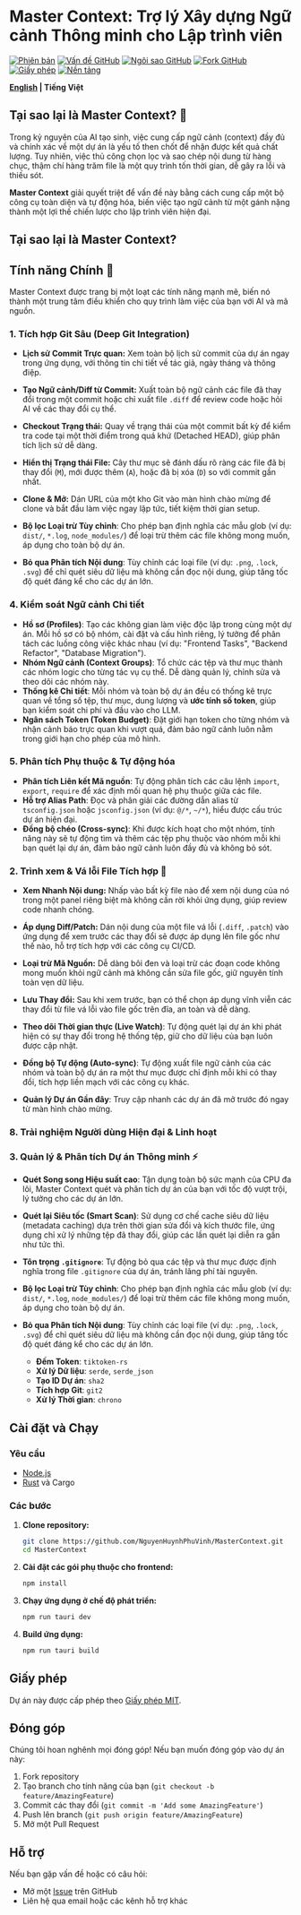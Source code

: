 # Master Context: Trợ lý Xây dựng Ngữ cảnh Thông minh cho Lập trình viên

[![Phiên bản](https://img.shields.io/badge/version-0.1.4-blue.svg)](package.json)
[![Vấn đề GitHub](https://img.shields.io/github/issues/NguyenHuynhPhuVinh/MasterContext)](https://github.com/NguyenHuynhPhuVinh/MasterContext/issues)
[![Ngôi sao GitHub](https://img.shields.io/github/stars/NguyenHuynhPhuVinh/MasterContext)](https://github.com/NguyenHuynhPhuVinh/MasterContext/stargazers)
[![Fork GitHub](https://img.shields.io/github/forks/NguyenHuynhPhuVinh/MasterContext)](https://github.com/NguyenHuynhPhuVinh/MasterContext/network/members)
[![Giấy phép](https://img.shields.io/badge/license-MIT-green.svg)](LICENSE)
[![Nền tảng](https://img.shields.io/badge/platform-Windows%20%7C%20macOS%20%7C%20Linux-lightgrey.svg)](https://tauri.app)

**[English](./README.en.md) | Tiếng Việt**



## Tại sao lại là Master Context? 🚀

Trong kỷ nguyên của AI tạo sinh, việc cung cấp ngữ cảnh (context) đầy đủ và chính xác về một dự án là yếu tố then chốt để nhận được kết quả chất lượng. Tuy nhiên, việc thủ công chọn lọc và sao chép nội dung từ hàng chục, thậm chí hàng trăm file là một quy trình tốn thời gian, dễ gây ra lỗi và thiếu sót.

**Master Context** giải quyết triệt để vấn đề này bằng cách cung cấp một bộ công cụ toàn diện và tự động hóa, biến việc tạo ngữ cảnh từ một gánh nặng thành một lợi thế chiến lược cho lập trình viên hiện đại.


## Tại sao lại là Master Context?


## Tính năng Chính 🚀

Master Context được trang bị một loạt các tính năng mạnh mẽ, biến nó thành một trung tâm điều khiển cho quy trình làm việc của bạn với AI và mã nguồn.

### 1. Tích hợp Git Sâu (Deep Git Integration)

- **Lịch sử Commit Trực quan:** Xem toàn bộ lịch sử commit của dự án ngay trong ứng dụng, với thông tin chi tiết về tác giả, ngày tháng và thông điệp.
- **Tạo Ngữ cảnh/Diff từ Commit:** Xuất toàn bộ ngữ cảnh các file đã thay đổi trong một commit hoặc chỉ xuất file `.diff` để review code hoặc hỏi AI về các thay đổi cụ thể.
- **Checkout Trạng thái:** Quay về trạng thái của một commit bất kỳ để kiểm tra code tại một thời điểm trong quá khứ (Detached HEAD), giúp phân tích lịch sử dễ dàng.
- **Hiển thị Trạng thái File:** Cây thư mục sẽ đánh dấu rõ ràng các file đã bị thay đổi (`M`), mới được thêm (`A`), hoặc đã bị xóa (`D`) so với commit gần nhất.
- **Clone & Mở:** Dán URL của một kho Git vào màn hình chào mừng để clone và bắt đầu làm việc ngay lập tức, tiết kiệm thời gian setup.

- **Bộ lọc Loại trừ Tùy chỉnh**: Cho phép bạn định nghĩa các mẫu glob (ví dụ: `dist/`, `*.log`, `node_modules/`) để loại trừ thêm các file không mong muốn, áp dụng cho toàn bộ dự án.
- **Bỏ qua Phân tích Nội dung**: Tùy chỉnh các loại file (ví dụ: `.png`, `.lock`, `.svg`) để chỉ quét siêu dữ liệu mà không cần đọc nội dung, giúp tăng tốc độ quét đáng kể cho các dự án lớn.

### 4. Kiểm soát Ngữ cảnh Chi tiết

- **Hồ sơ (Profiles)**: Tạo các không gian làm việc độc lập trong cùng một dự án. Mỗi hồ sơ có bộ nhóm, cài đặt và cấu hình riêng, lý tưởng để phân tách các luồng công việc khác nhau (ví dụ: "Frontend Tasks", "Backend Refactor", "Database Migration").
- **Nhóm Ngữ cảnh (Context Groups)**: Tổ chức các tệp và thư mục thành các nhóm logic cho từng tác vụ cụ thể. Dễ dàng quản lý, chỉnh sửa và theo dõi các nhóm này.
- **Thống kê Chi tiết**: Mỗi nhóm và toàn bộ dự án đều có thống kê trực quan về tổng số tệp, thư mục, dung lượng và **ước tính số token**, giúp bạn kiểm soát chi phí và đầu vào cho LLM.
- **Ngân sách Token (Token Budget)**: Đặt giới hạn token cho từng nhóm và nhận cảnh báo trực quan khi vượt quá, đảm bảo ngữ cảnh luôn nằm trong giới hạn cho phép của mô hình.

### 5. Phân tích Phụ thuộc & Tự động hóa

- **Phân tích Liên kết Mã nguồn**: Tự động phân tích các câu lệnh `import`, `export`, `require` để xác định mối quan hệ phụ thuộc giữa các file.
- **Hỗ trợ Alias Path**: Đọc và phân giải các đường dẫn alias từ `tsconfig.json` hoặc `jsconfig.json` (ví dụ: `@/*`, `~/*`), hiểu được cấu trúc dự án hiện đại.
- **Đồng bộ chéo (Cross-sync)**: Khi được kích hoạt cho một nhóm, tính năng này sẽ tự động tìm và thêm các tệp phụ thuộc vào nhóm mỗi khi bạn quét lại dự án, đảm bảo ngữ cảnh luôn đầy đủ và không bỏ sót.


### 2. Trình xem & Vá lỗi File Tích hợp 📄

- **Xem Nhanh Nội dung:** Nhấp vào bất kỳ file nào để xem nội dung của nó trong một panel riêng biệt mà không cần rời khỏi ứng dụng, giúp review code nhanh chóng.
- **Áp dụng Diff/Patch:** Dán nội dung của một file vá lỗi (`.diff`, `.patch`) vào ứng dụng để xem trước các thay đổi sẽ được áp dụng lên file gốc như thế nào, hỗ trợ tích hợp với các công cụ CI/CD.
- **Loại trừ Mã Nguồn:** Dễ dàng bôi đen và loại trừ các đoạn code không mong muốn khỏi ngữ cảnh mà không cần sửa file gốc, giữ nguyên tính toàn vẹn dữ liệu.
- **Lưu Thay đổi:** Sau khi xem trước, bạn có thể chọn áp dụng vĩnh viễn các thay đổi từ file vá lỗi vào file gốc trên đĩa, an toàn và dễ dàng.

- **Theo dõi Thời gian thực (Live Watch)**: Tự động quét lại dự án khi phát hiện có sự thay đổi trong hệ thống tệp, giữ cho dữ liệu của bạn luôn được cập nhật.
- **Đồng bộ Tự động (Auto-sync)**: Tự động xuất file ngữ cảnh của các nhóm và toàn bộ dự án ra một thư mục được chỉ định mỗi khi có thay đổi, tích hợp liền mạch với các công cụ khác.
- **Quản lý Dự án Gần đây**: Truy cập nhanh các dự án đã mở trước đó ngay từ màn hình chào mừng.

### 8. Trải nghiệm Người dùng Hiện đại & Linh hoạt



### 3. Quản lý & Phân tích Dự án Thông minh ⚡

- **Quét Song song Hiệu suất cao**: Tận dụng toàn bộ sức mạnh của CPU đa lõi, Master Context quét và phân tích dự án của bạn với tốc độ vượt trội, lý tưởng cho các dự án lớn.
- **Quét lại Siêu tốc (Smart Scan)**: Sử dụng cơ chế cache siêu dữ liệu (metadata caching) dựa trên thời gian sửa đổi và kích thước file, ứng dụng chỉ xử lý những tệp đã thay đổi, giúp các lần quét lại diễn ra gần như tức thì.
- **Tôn trọng `.gitignore`**: Tự động bỏ qua các tệp và thư mục được định nghĩa trong file `.gitignore` của dự án, tránh lãng phí tài nguyên.
- **Bộ lọc Loại trừ Tùy chỉnh**: Cho phép bạn định nghĩa các mẫu glob (ví dụ: `dist/`, `*.log`, `node_modules/`) để loại trừ thêm các file không mong muốn, áp dụng cho toàn bộ dự án.
- **Bỏ qua Phân tích Nội dung**: Tùy chỉnh các loại file (ví dụ: `.png`, `.lock`, `.svg`) để chỉ quét siêu dữ liệu mà không cần đọc nội dung, giúp tăng tốc độ quét đáng kể cho các dự án lớn.

  - **Đếm Token**: `tiktoken-rs`
  - **Xử lý Dữ liệu**: `serde`, `serde_json`
  - **Tạo ID Dự án**: `sha2`
  - **Tích hợp Git**: `git2`
  - **Xử lý Thời gian**: `chrono`

## Cài đặt và Chạy

### Yêu cầu

- [Node.js](https://nodejs.org/)
- [Rust](https://www.rust-lang.org/tools/install) và Cargo

### Các bước

1.  **Clone repository:**

    ```bash
    git clone https://github.com/NguyenHuynhPhuVinh/MasterContext.git
    cd MasterContext
    ```

2.  **Cài đặt các gói phụ thuộc cho frontend:**

    ```bash
    npm install
    ```

3.  **Chạy ứng dụng ở chế độ phát triển:**

    ```bash
    npm run tauri dev
    ```

4.  **Build ứng dụng:**
    ```bash
    npm run tauri build
    ```

## Giấy phép

Dự án này được cấp phép theo [Giấy phép MIT](LICENSE).

## Đóng góp

Chúng tôi hoan nghênh mọi đóng góp! Nếu bạn muốn đóng góp vào dự án này:

1. Fork repository
2. Tạo branch cho tính năng của bạn (`git checkout -b feature/AmazingFeature`)
3. Commit các thay đổi (`git commit -m 'Add some AmazingFeature'`)
4. Push lên branch (`git push origin feature/AmazingFeature`)
5. Mở một Pull Request

## Hỗ trợ

Nếu bạn gặp vấn đề hoặc có câu hỏi:

- Mở một [Issue](https://github.com/NguyenHuynhPhuVinh/MasterContext/issues) trên GitHub
- Liên hệ qua email hoặc các kênh hỗ trợ khác

